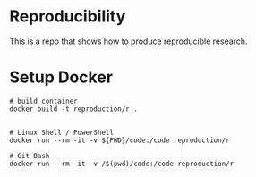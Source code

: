 # Reproducibility
This is a repo that shows how to produce reproducible research.


# Setup Docker
```console
# build container
docker build -t reproduction/r .


# Linux Shell / PowerShell
docker run --rm -it -v ${PWD}/code:/code reproduction/r

# Git Bash
docker run --rm -it -v /$(pwd)/code:/code reproduction/r

```